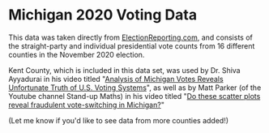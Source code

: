 # Michigan 2020 Voting Data

This data was taken directly from [ElectionReporting.com](https://electionreporting.com/), and consists of the straight-party and individual presidential vote counts from 16 different counties in the November 2020 election.

Kent County, which is included in this data set, was used by Dr. Shiva Ayyadurai in his video titled "[Analysis of Michigan Votes Reveals Unfortunate Truth of U.S. Voting Systems](https://www.youtube.com/watch?v=Ztu5Y5obWPk&ab_channel=Dr.ShivaAyyadurai)", as well as by Matt Parker (of the Youtube channel Stand-up Maths) in his video titled "[Do these scatter plots reveal fraudulent vote-switching in Michigan?](https://www.youtube.com/watch?v=aokNwKx7gM8&ab_channel=Stand-upMaths)"

(Let me know if you'd like to see data from more counties added!)
